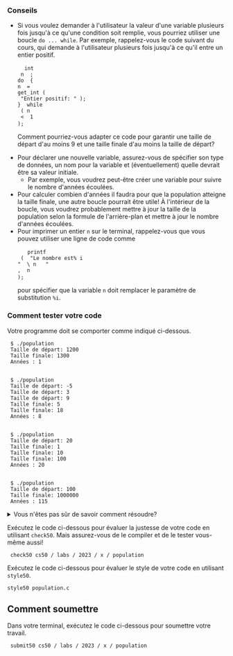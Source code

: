 ### Conseils

- Si vous voulez demander à l'utilisateur la valeur d'une variable plusieurs fois jusqu'à ce qu'une condition soit remplie, vous pourriez utiliser une boucle `do ... while`. Par exemple, rappelez-vous le code suivant du cours, qui demande à l'utilisateur plusieurs fois jusqu'à ce qu'il entre un entier positif. <div class= "language-c highlighter-rouge"> <div class= "highlight"> <pre class= "highlight"> <code> <span class="kt">int</span> <span class="n"> n </span> <span class="p">;</span>
  <span class = "k">do</span>
    <span class="p"> {</span>
      <span class="n">n</span> <span class="o"> =</span> <span class="n">get_int</span><span class = "p"> (</span> <span class = "s"> "Entier positif: "</span> <span class = "p">);</span>
    <span class="p">} </span>
  <span class = "k">while</span> <span class = "p"> (</span> <span class = "n">n </span> <span class = "o"> &lt; </span> <span class = "mi">1 </span> <span class = "p">);</span>
  </code> </pre> </div> </div>
  Comment pourriez-vous adapter ce code pour garantir une taille de départ d'au moins 9 et une taille finale d'au moins la taille de départ?

* Pour déclarer une nouvelle variable, assurez-vous de spécifier son type de données, un nom pour la variable et (éventuellement) quelle devrait être sa valeur initiale.
  - Par exemple, vous voudrez peut-être créer une variable pour suivre le nombre d'années écoulées.
* Pour calculer combien d'années il faudra pour que la population atteigne la taille finale, une autre boucle pourrait être utile! À l'intérieur de la boucle, vous voudrez probablement mettre à jour la taille de la population selon la formule de l'arrière-plan et mettre à jour le nombre d'années écoulées.
* Pour imprimer un entier `n` sur le terminal, rappelez-vous que vous pouvez utiliser une ligne de code comme <div class = "language-c highlighter-rouge"> <div class = "highlight"> <pre class = "highlight"> <code> <span class = "n"> printf </span> <span class = "p"> (</span> <span class = "s"> "Le nombre est% i "</span> <span class = "se"> \ n </span> <span class ="s"> "</span> <span class ="p">,</span> <span class ="n"> n </span> <span class ="p">);</span>
  </code> </pre> </div> </div>
  pour spécifier que la variable `n` doit remplacer le paramètre de substitution `%i`.

### Comment tester votre code

Votre programme doit se comporter comme indiqué ci-dessous.

     $ ./population
     Taille de départ: 1200
     Taille finale: 1300
     Années : 1


     $ ./population
     Taille de départ: -5
     Taille de départ: 3
     Taille de départ: 9
     Taille finale: 5
     Taille finale: 18
     Années : 8


     $ ./population
     Taille de départ: 20
     Taille finale: 1
     Taille finale: 10
     Taille finale: 100
     Années : 20


     $ ./population
     Taille de départ: 100
     Taille finale: 1000000
     Années : 115

<details><summary> Vous n'êtes pas sûr de savoir comment résoudre?</summary><iframe allow = " accéléromètre; lecture automatique; media crypté; gyroscope; picture-in-picture " allowfullscreen =" " class =" border " data-video ="" src = "https://video.cs50.io/2CcqQnLbGOE"></iframe></details>

Exécutez le code ci-dessous pour évaluer la justesse de votre code en utilisant `check50`. Mais assurez-vous de le compiler et de le tester vous-même aussi!

     check50 cs50 / labs / 2023 / x / population

Exécutez le code ci-dessous pour évaluer le style de votre code en utilisant `style50`.

    style50 population.c

## Comment soumettre

Dans votre terminal, exécutez le code ci-dessous pour soumettre votre travail.

     submit50 cs50 / labs / 2023 / x / population